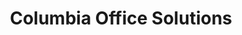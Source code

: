 ---
title: "Columbia Office Solutions"
url: /cranbrook/columbia-office-solutions/
shop: hardware
---